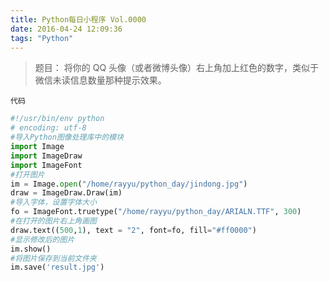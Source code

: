 ```yaml
---
title: Python每日小程序 Vol.0000
date: 2016-04-24 12:09:36
tags: "Python"
---
```


>题目： 将你的 QQ 头像（或者微博头像）右上角加上红色的数字，类似于微信未读信息数量那种提示效果。

<!-- more -->

`代码`
```python
#!/usr/bin/env python
# encoding: utf-8
#导入Python图像处理库中的模块
import Image
import ImageDraw
import ImageFont
#打开图片
im = Image.open("/home/rayyu/python_day/jindong.jpg")
draw = ImageDraw.Draw(im)
#导入字体，设置字体大小
fo = ImageFont.truetype("/home/rayyu/python_day/ARIALN.TTF", 300)
#在打开的图片右上角画图
draw.text((500,1), text = "2", font=fo, fill="#ff0000")
#显示修改后的图片
im.show()
#将图片保存到当前文件夹
im.save('result.jpg')
```